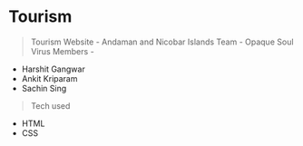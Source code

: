 # Tourism

> Tourism Website - Andaman and Nicobar Islands
> Team - Opaque Soul Virus
> Members - 
 - Harshit Gangwar 
 - Ankit Kriparam
 - Sachin Sing
> Tech used 
 - HTML
 - CSS
